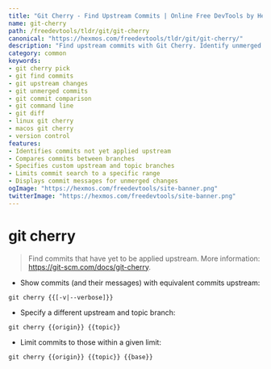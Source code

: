```yaml
---
title: "Git Cherry - Find Upstream Commits | Online Free DevTools by Hexmos"
name: git-cherry
path: /freedevtools/tldr/git/git-cherry
canonical: "https://hexmos.com/freedevtools/tldr/git/git-cherry/"
description: "Find upstream commits with Git Cherry. Identify unmerged changes and maintain code integrity. Free online tool, no registration required."
category: common
keywords:
- git cherry pick
- git find commits
- git upstream changes
- git unmerged commits
- git commit comparison
- git command line
- git diff
- linux git cherry
- macos git cherry
- version control
features:
- Identifies commits not yet applied upstream
- Compares commits between branches
- Specifies custom upstream and topic branches
- Limits commit search to a specific range
- Displays commit messages for unmerged changes
ogImage: "https://hexmos.com/freedevtools/site-banner.png"
twitterImage: "https://hexmos.com/freedevtools/site-banner.png"
---
```


# git cherry

> Find commits that have yet to be applied upstream.
> More information: <https://git-scm.com/docs/git-cherry>.

- Show commits (and their messages) with equivalent commits upstream:

`git cherry {{[-v|--verbose]}}`

- Specify a different upstream and topic branch:

`git cherry {{origin}} {{topic}}`

- Limit commits to those within a given limit:

`git cherry {{origin}} {{topic}} {{base}}`
